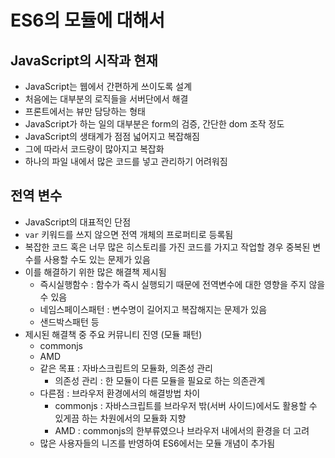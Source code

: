 # ES6의 모듈에 대해서

## JavaScript의 시작과 현재

- JavaScript는 웹에서 간편하게 쓰이도록 설계
- 처음에는 대부분의 로직들을 서버단에서 해결
- 프론트에서는 뷰만 담당하는 형태
- JavaScript가 하는 일의 대부분은 form의 검증, 간단한 dom 조작 정도
- JavaScript의 생태계가 점점 넓어지고 복잡해짐
- 그에 따라서 코드량이 많아지고 복잡화
- 하나의 파일 내에서 많은 코드를 넣고 관리하기 어려워짐

## 전역 변수

- JavaScript의 대표적인 단점
- `var` 키워드를 쓰지 않으면 전역 개체의 프로퍼티로 등록됨
- 복잡한 코드 혹은 너무 많은 히스토리를 가진 코드를 가지고 작업할 경우 중복된 변수를 사용할 수도 있는 문제가 있음
- 이를 해결하기 위한 많은 해결책 제시됨
  - 즉시실행함수 : 함수가 즉시 실행되기 때문에 전역변수에 대한 영향을 주지 않을 수 있음
  - 네임스페이스패턴 : 변수명이 길어지고 복잡해지는 문제가 있음
  - 샌드박스패턴 등
- 제시된 해결책 중 주요 커뮤니티 진영 (모듈 패턴)
  - commonjs
  - AMD
  - 같은 목표 : 자바스크립트의 모듈화, 의존성 관리
    - 의존성 관리 : 한 모듈이 다른 모듈을 필요로 하는 의존관계
  - 다른점 : 브라우저 환경에서의 해결방법 차이
    - commonjs : 자바스크립트를 브라우저 밖(서버 사이드)에서도 활용할 수 있게끔 하는 차원에서의 모듈화 지향
    - AMD : commonjs의 한부류였으나 브라우저 내에서의 환경을 더 고려
  - 많은 사용자들의 니즈를 반영하여 ES6에서는 모듈 개념이 추가됨
